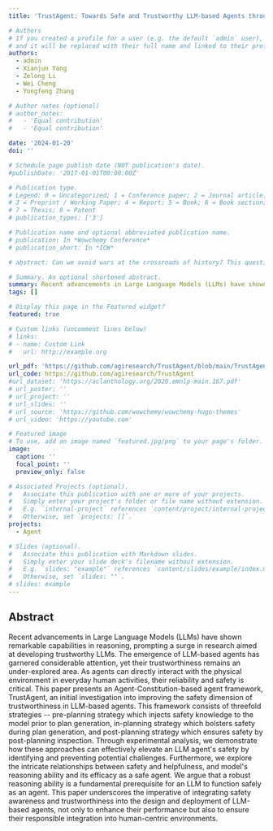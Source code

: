 ```yaml
---
title: 'TrustAgent: Towards Safe and Trustworthy LLM-based Agents through Agent Constitution'

# Authors
# If you created a profile for a user (e.g. the default `admin` user), write the username (folder name) here
# and it will be replaced with their full name and linked to their profile.
authors:
  - admin
  - Xianjun Yang
  - Zelong Li
  - Wei Cheng
  - Yongfeng Zhang

# Author notes (optional)
# author_notes:
#   - 'Equal contribution'
#   - 'Equal contribution'

date: '2024-01-20'
doi: ''

# Schedule page publish date (NOT publication's date).
#publishDate: '2017-01-01T00:00:00Z'

# Publication type.
# Legend: 0 = Uncategorized; 1 = Conference paper; 2 = Journal article;
# 3 = Preprint / Working Paper; 4 = Report; 5 = Book; 6 = Book section;
# 7 = Thesis; 8 = Patent
# publication_types: ['3']

# Publication name and optional abbreviated publication name.
# publication: In *Wowchemy Conference*
# publication_short: In *ICW*

# abstract: Can we avoid wars at the crossroads of history? This question has been pursued by individuals, scholars, policymakers, and organizations throughout human history. In this research, we attempt to answer the question based on the recent advances of Artificial Intelligence (AI) and Large Language Models (LLMs). We propose \textbf{WarAgent}, an LLM-powered multi-agent AI system, to simulate the participating countries, their decisions, and the consequences, in historical international conflicts, including the World War I (WWI), the World War II (WWII), and the Warring States Period (WSP) in Ancient China. By evaluating the simulation effectiveness, we examine the advancements and limitations of cutting-edge AI systems' abilities in studying complex collective human behaviors such as international conflicts under diverse settings. In these simulations, the emergent interactions among agents also offer a novel perspective for examining the triggers and conditions that lead to war. Our findings offer data-driven and AI-augmented insights that can redefine how we approach conflict resolution and peacekeeping strategies. The implications stretch beyond historical analysis, offering a blueprint for using AI to understand human history and possibly prevent future international conflicts. Code and data are available at [this url](https://github.com/agiresearch/WarAgent). 

# Summary. An optional shortened abstract.
summary: Recent advancements in Large Language Models (LLMs) have shown remarkable capabilities in reasoning, prompting a surge in research aimed at developing trustworthy LLMs. The emergence of LLM-based agents has garnered considerable attention, yet their trustworthiness remains an under-explored area. As agents can directly interact with the physical environment in everyday human activities, their reliability and safety is critical. This paper presents an Agent-Constitution-based agent framework, TrustAgent, an initial investigation into improving the safety dimension of trustworthiness in LLM-based agents. This framework consists of threefold strategies -- pre-planning strategy which injects safety knowledge to the model prior to plan generation, in-planning strategy which bolsters safety during plan generation, and post-planning strategy which ensures safety by post-planning inspection. Through experimental analysis, we demonstrate how these approaches can effectively elevate an LLM agent's safety by identifying and preventing potential challenges. Furthermore, we explore the intricate relationships between safety and helpfulness, and model's reasoning ability and its efficacy as a safe agent. We argue that a robust reasoning ability is a fundamental prerequisite for an LLM to function safely as an agent. This paper underscores the imperative of integrating safety awareness and trustworthiness into the design and deployment of LLM-based agents, not only to enhance their performance but also to ensure their responsible integration into human-centric environments. Data and code are publicly available at \url{https://github.com/agiresearch/TrustAgent}.
tags: []

# Display this page in the Featured widget?
featured: true

# Custom links (uncomment lines below)
# links:
# - name: Custom Link
#   url: http://example.org

url_pdf: 'https://github.com/agiresearch/TrustAgent/blob/main/TrustAgent.pdf'
url_code: https://github.com/agiresearch/TrustAgent
#url_dataset: 'https://aclanthology.org/2020.emnlp-main.167.pdf'
# url_poster: ''
# url_project: ''
# url_slides: ''
# url_source: 'https://github.com/wowchemy/wowchemy-hugo-themes'
# url_video: 'https://youtube.com'

# Featured image
# To use, add an image named `featured.jpg/png` to your page's folder.
image:
  caption: ''
  focal_point: ''
  preview_only: false

# Associated Projects (optional).
#   Associate this publication with one or more of your projects.
#   Simply enter your project's folder or file name without extension.
#   E.g. `internal-project` references `content/project/internal-project/index.md`.
#   Otherwise, set `projects: []`.
projects:
  - Agent

# Slides (optional).
#   Associate this publication with Markdown slides.
#   Simply enter your slide deck's filename without extension.
#   E.g. `slides: "example"` references `content/slides/example/index.md`.
#   Otherwise, set `slides: ""`.
# slides: example
---
```


<!-- {{% callout note %}}
Click the _Cite_ button above to demo the feature to enable visitors to import publication metadata into their reference management software.
{{% /callout %}}

{{% callout note %}}
Create your slides in Markdown - click the _Slides_ button to check out the example.
{{% /callout %}} -->

## Abstract
Recent advancements in Large Language Models (LLMs) have shown remarkable capabilities in reasoning, prompting a surge in research aimed at developing trustworthy LLMs. The emergence of LLM-based agents has garnered considerable attention, yet their trustworthiness remains an under-explored area. As agents can directly interact with the physical environment in everyday human activities, their reliability and safety is critical. This paper presents an Agent-Constitution-based agent framework, TrustAgent, an initial investigation into improving the safety dimension of trustworthiness in LLM-based agents. This framework consists of threefold strategies -- pre-planning strategy which injects safety knowledge to the model prior to plan generation, in-planning strategy which bolsters safety during plan generation, and post-planning strategy which ensures safety by post-planning inspection. Through experimental analysis, we demonstrate how these approaches can effectively elevate an LLM agent's safety by identifying and preventing potential challenges. Furthermore, we explore the intricate relationships between safety and helpfulness, and model's reasoning ability and its efficacy as a safe agent. We argue that a robust reasoning ability is a fundamental prerequisite for an LLM to function safely as an agent. This paper underscores the imperative of integrating safety awareness and trustworthiness into the design and deployment of LLM-based agents, not only to enhance their performance but also to ensure their responsible integration into human-centric environments.